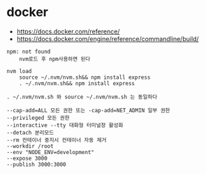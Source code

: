 # docker

- https://docs.docker.com/reference/
- https://docs.docker.com/engine/reference/commandline/build/

```text
npm: not found
    nvm로드 후 npm사용하면 된다

nvm load
    source ~/.nvm/nvm.sh&& npm install express
    . ~/.nvm/nvm.sh&& npm install express

. ~/.nvm/nvm.sh 와 source ~/.nvm/nvm.sh 는 동일하다
```

```text
--cap-add=ALL 모든 권한 또는 -cap-add=NET_ADMIN 일부 권한
--privileged 모든 권한
--interactive --tty 대화형 터미널창 활성화
--detach 분리모드
--rm 컨테이너 중지시 컨테이너 자동 제거
--workdir /root
--env "NODE_ENV=development"
--expose 3000
--publish 3000:3000
```